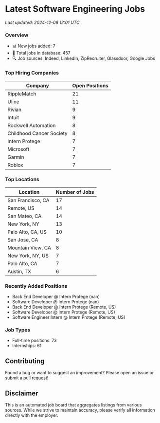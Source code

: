 # Latest Software Engineering Jobs
*Last updated: 2024-12-08 12:01 UTC*

### Overview
- 📊 New jobs added: 7
- 💼 Total jobs in database: 457
- 🔍 Job sources: Indeed, LinkedIn, ZipRecruiter, Glassdoor, Google Jobs

### Top Hiring Companies
| Company | Open Positions |
|---------|---------------|
| RippleMatch | 21 |
| Uline | 11 |
| Rivian | 9 |
| Intuit | 9 |
| Rockwell Automation | 8 |
| Childhood Cancer Society | 8 |
| Intern Protege | 7 |
| Microsoft | 7 |
| Garmin | 7 |
| Roblox | 7 |

### Top Locations
| Location | Number of Jobs |
|----------|---------------|
| San Francisco, CA | 17 |
| Remote, US | 14 |
| San Mateo, CA | 14 |
| New York, NY | 13 |
| Palo Alto, CA, US | 10 |
| San Jose, CA | 8 |
| Mountain View, CA | 8 |
| New York, NY, US | 7 |
| Palo Alto, CA | 7 |
| Austin, TX | 6 |

### Recently Added Positions
- Back End Developer @ Intern Protege (nan)
- Software Developer @ Intern Protege (nan)
- Back End Developer @ Intern Protege (Remote, US)
- Software Developer @ Intern Protege (Remote, US)
- Software Engineer Intern @ Intern Protege (Remote, US)

### Job Types
- Full-time positions: 73
- Internships: 61

## Contributing
Found a bug or want to suggest an improvement? Please open an issue or submit a pull request!

## Disclaimer
This is an automated job board that aggregates listings from various sources. While we strive to maintain accuracy, 
please verify all information directly with the employer.
